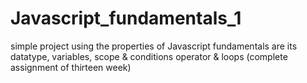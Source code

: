# Javascript_fundamentals_1
simple project using the properties of  Javascript fundamentals are its datatype, variables, scope &amp; conditions operator &amp; loops (complete assignment of thirteen week) 
